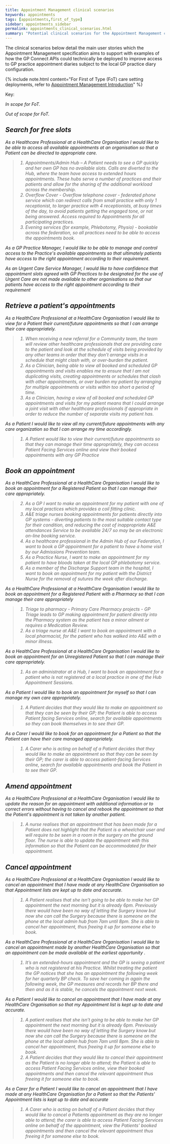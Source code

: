 ```yaml
---
title: Appointment Management clinical scenarios
keywords: appointments
tags: [appointments,first_of_type]
sidebar: appointments_sidebar
permalink: appointments_clinical_scenarios.html
summary: "Potential clinical scenarios for the Appointment Management capability pack."
---
```


The clinical scenarios below detail the main user stories which the Appointment Management specification aims to support with examples of how the GP Connect APIs could technically be deployed to improve access to GP practice appointment diaries subject to the local GP practice diary configuration.  

{% include note.html content="For First of Type (FoT) care setting deployments, refer to [Appointment Management Introduction](appointments.html)" %}

Key:

<i class='fa fa-check'/> In scope for FoT.

<i class='fa fa-road'/> Out of scope for FoT.

## Search for free slots ##

<i class='fa fa-check'/> As a Healthcare Professional at a HealthCare Organisation I would like to be able to access all available appointments at an organisation so that a Patient can be directed to appropriate care.

> 1. Appointments/Admin Hub – A Patient needs to see a GP quickly and her own GP has no available slots.  Calls are diverted to the  Hub, where the team have access to extended hours appointments.  These hubs serve a number of practices and their patients and allow for the sharing of the additional workload across the membership.
> 2. Overflow Cover - Overflow telephone cover - federated phone service which can redirect calls from small practice with only 1 receptionist, to larger practice with 4 receptionists, at busy times of the day, to avoid patients getting the engaged tone, or not being answered.  Access required to Appointments for all participating practices.
> 3. Evening services (for example, Phlebotomy, Physio) - bookable across the federation, so all practices need to be able to access the appointments book.

<i class='fa fa-check'/> As a GP Practice Manager, I would like to be able to manage and control access to the Practice's available appointments so that ultimately patients have access to the right appointment according to their requirement.

<i class='fa fa-check'/> As an Urgent Care Service Manager, I would like to have confidence that appointment slots agreed with GP Practices to be designated for the use of Urgent Care are not made available to other organisations so that our patients have access to the right appointment according to their requirement


## Retrieve a patient's appointments ##

<i class='fa fa-check'/> As a HealthCare Professional at a HealthCare Organisation I would like to view for a Patient their current/future appointments so that I can arrange their care appropriately.

> 1. When receiving a new referral for a Community team, the team will review other healthcare professionals that are providing care to the patient and look at the schedule of visits being provided by any other teams in order that they don’t arrange visits in a schedule that might clash with, or over-burden the patient.
> 2. As a Clinician, being able to view all booked and scheduled GP appointments and visits enables me to ensure that I am not duplicating visits, creating appointments or schedules that clash with other appointments,  or over burden my patient by arranging for multiple appointments or visits within too short a period of time.
> 3. As a Clinician, having a view of all booked and scheduled GP appointments and visits for my patient means that I could arrange a joint visit with other healthcare professionals if appropriate in order to reduce the number of separate visits my patient has.


<i class='fa fa-road'/> As a Patient I would like to view all my current/future appointments with any care organization so that I can arrange my time accordingly.

> 1. A Patient would like to view their current/future appointments so that they can manage their time appropriately, they can access Patient Facing Services online and view their booked appointments with any GP Practice


## Book an appointment ##
<i class='fa fa-check'/> As a HealthCare Professional at a HealthCare Organisation I would like to book an appointment for a Registered Patient so that I can manage their care appropriately.

> 2. As a GP I want to make an appointment for my patient with one of my local practices which provides a coil fitting clinic. 
> 3. A&E triage nurses booking appointments for patients directly into GP systems - diverting patients to the most suitable contact type for their condition, and reducing the cost of inappropriate A&E attendances Service to be available 24/7 so may be an electronic on-line booking service.
> 5. As a healthcare professional in the Admin Hub of our Federation, I want to book a GP appointment for a patient to have a home visit by our Admissions Prevention team.
> 6. As a Practice Nurse, I want to make an appointment for my patient to have bloods taken at the local GP phlebotomy service. 
> 7. As a member of the Discharge Support team in the hospital, I want to book an appointment for my patient with the District Nurse for the removal of sutures the week after discharge.

<i class='fa fa-road'/> As a HealthCare Professional at a HealthCare Organisation I would like to book an appointment for a Registered Patient with a Pharmacy so that I can manage their care appropriately

> 1. Triage to pharmacy - Primary Care Pharmacy projects - GP Triage leads to GP making appointment for patient directly into the Pharmacy system as the patient has a minor ailment or requires a Medication Review. 
> 4. As a triage nurse at A&E I want to book an appointment with a local pharmacist, for the patient who has walked into A&E with a minor illness.

<i class='fa fa-check'/> As a HealthCare Professional at a HealthCare Organisation I would like to book an appointment for an Unregistered Patient so that I can manage their care appropriately.

> 1. As an administrator at a Hub, I want to book an appointment for a patient who is not registered at a local practice in one of the Hub Appointment Sessions.  

<i class='fa fa-road'/> As a Patient I would like to book an appointment for myself so that I can manage my own care appropriately.

> 1. A Patient decides that they would like to make an appointment so that they can be seen by their GP; the Patient is able to access Patient facing Services online, search for available appointments so they can book themselves in to see their GP.

<i class='fa fa-road'/> As a Carer I would like to book for an appointment for a Patient so that the Patient can have their care managed appropriately.

> 1. A Carer who is acting on behalf of a Patient decides that they would like to make an appointment so that they can be seen by their GP; the carer is able to access patient-facing Services online, search for available appointments and book the Patient in to see their GP.

## Amend appointment ##

<i class='fa fa-check'/>As a HealthCare Professional at a HealthCare Organisation I would like to update the reason for an appointment with additional information or to correct errors without having to cancel and rebook the appointment so that the Patient's appointment is not taken by another patient.

> 1.	A nurse realises that an appointment that has been made for a Patient does not highlight that the Patient is a wheelchair user and will require to be seen in a room in the surgery on the ground floor. The nurse is able to update the appointment with this information so that the Patient can be accommodated for their appointment.

## Cancel appointment ##

<i class='fa fa-check'/>As a HealthCare Professional at a HealthCare Organisation I would like to cancel an appointment that I have made at any HealthCare Organisation so that Appointment lists are kept up to date and accurate.

> 1. A Patient realises that she isn’t going to be able to make her GP appointment the next morning but it is already 6pm.  Previously there would have been no way of letting the Surgery know but now she can call the Surgery because there is someone on the phone at the local admin hub from 7am until 8pm.  She is able to cancel her appointment, thus freeing it up for someone else to book.

<i class='fa fa-check'/> As a HealthCare Professional at a HealthCare Organisation I would like to cancel an appointment made by another HealthCare Organisation so that an appointment can be made available at the earliest opportunity .

> 1. It’s an extended-hours appointment and the GP is seeing a patient who is not registered at his Practice.  Whilst treating the patient the GP notices that she has an appointment the following week for her quarterly BP check.  To save her coming in again the following week, the GP measures and records her BP there and then and as it is stable, he cancels the appointment next week.

<i class='fa fa-road'/> As a Patient I would like to cancel an appointment that I have made at any HealthCare Organisation so that my Appointment list is kept up to date and accurate.

> 1. A patient realises that she isn’t going to be able to make her GP appointment the next morning but it is already 6pm.  Previously there would have been no way of letting the Surgery know but now she can call the Surgery because there is someone on the phone at the local admin hub from 7am until 8pm.  She is able to cancel her appointment, thus freeing it up for someone else to book.
> 2. A Patient decides that they would like to cancel their appointment as the Patient is no longer able to attend; the Patient is able to access Patient Facing Services online, view their booked appointments and then cancel the relevant appointment thus freeing it for someone else to book.

<i class='fa fa-road'/> As a Carer for a Patient I would like to cancel an appointment that I have made at any HealthCare Organisation for a Patient so that the Patients' Appointment lists is kept up to date and accurate
	
> 1. A Carer who is acting on behalf of a Patient decides that they would like to cancel a Patients appointment as they are no longer able to attend; the carer is able to access Patient Facing Services online on behalf of the appointment, view the Patients’ booked appointments and then cancel the relevant appointment thus freeing it for someone else to book.




